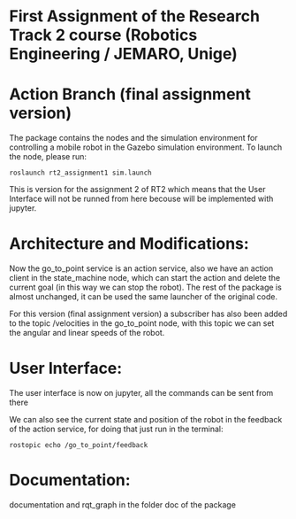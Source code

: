 # First Assignment of the Research Track 2 course (Robotics Engineering / JEMARO, Unige)
# Action Branch (final assignment version)

The package contains the nodes and the simulation environment for controlling a mobile robot in the Gazebo simulation environment.
To launch the node, please run:
```
roslaunch rt2_assignment1 sim.launch
```
This is version for the assignment 2 of RT2 which means that the User Interface will not be runned from here becouse will be implemented with jupyter.

# Architecture and Modifications:
Now the go_to_point service is an action service, also we have an action client in the 
state_machine node, which can start the action and delete the current goal (in this way we can stop the robot).
The rest of the package is almost unchanged, it can be used the same launcher of the original code.

For this version (final assignment version) a subscriber has also been added to the topic /velocities in the go_to_point node,
with this topic we can set the angular and linear speeds of the robot.

# User Interface:
The user interface is now on jupyter, all the commands can be sent from there

We can also see the current state and position of the robot in the feedback of the action service, for doing that just run in the terminal:
```
rostopic echo /go_to_point/feedback
```
# Documentation:
documentation and rqt_graph in the folder doc of the package
